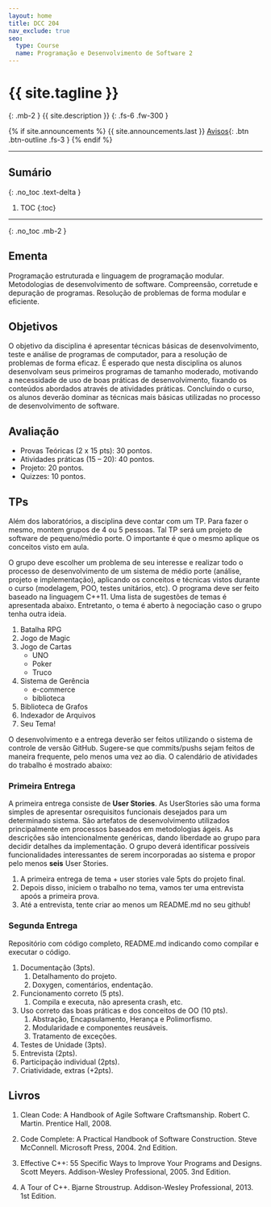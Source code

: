 ```yaml
---
layout: home
title: DCC 204
nav_exclude: true
seo:
  type: Course
  name: Programação e Desenvolvimento de Software 2
---
```


# {{ site.tagline }}
{: .mb-2 }
{{ site.description }}
{: .fs-6 .fw-300 }

{% if site.announcements %}
{{ site.announcements.last }}
[Avisos](announcements.md){: .btn .btn-outline .fs-3 }
{% endif %}

---

## Sumário
{: .no_toc .text-delta }

1. TOC
{:toc}

---

{: .no_toc .mb-2 }


## Ementa

Programação estruturada e linguagem de programação modular. Metodologias de
desenvolvimento de software. Compreensão, corretude e depuração de programas.
Resolução de problemas de forma modular e eficiente.

## Objetivos

O objetivo da disciplina é apresentar técnicas básicas de desenvolvimento,
teste e análise de programas de computador, para a resolução de problemas de
forma eficaz. É esperado que nesta disciplina os alunos desenvolvam seus
primeiros programas de tamanho moderado, motivando a necessidade de uso de boas
práticas de desenvolvimento, fixando os conteúdos abordados através de
atividades práticas. Concluindo o curso, os alunos deverão dominar as técnicas
mais básicas utilizadas no processo de desenvolvimento de software.

## Avaliação

* Provas Teóricas (2 x 15 pts): 30 pontos.
* Atividades práticas (15 – 20): 40 pontos.
* Projeto: 20 pontos.
* Quizzes: 10 pontos.

## TPs

Além dos laboratórios, a disciplina deve contar com um TP. Para fazer o mesmo,
montem grupos de 4 ou 5 pessoas. Tal TP será um projeto de software de
pequeno/médio porte. O importante é que o mesmo aplique os conceitos visto em
aula.

O grupo deve escolher um problema de seu interesse e realizar todo o processo
de desenvolvimento de um sistema de médio porte (análise, projeto e
implementação), aplicando os conceitos e técnicas vistos durante o curso
(modelagem, POO, testes unitários, etc). O programa deve ser feito baseado na
linguagem C++11. Uma lista de sugestões de temas é apresentada abaixo.
Entretanto, o tema é aberto à negociação caso o grupo tenha outra ideia.

1. Batalha RPG
1. Jogo de Magic
1. Jogo de Cartas
   - UNO
   - Poker
   - Truco
1. Sistema de Gerência
   - e-commerce
   - biblioteca
1. Biblioteca de Grafos
1. Indexador de Arquivos
1. Seu Tema!

O desenvolvimento e a entrega deverão ser feitos utilizando o sistema de
controle de versão GitHub. Sugere-se que commits/pushs sejam feitos de maneira
frequente, pelo menos uma vez ao dia. O calendário de atividades do trabalho é
mostrado abaixo:

### Primeira Entrega

A primeira entrega consiste de **User Stories**. As UserStories são  uma  forma
simples de apresentar  osrequisitos  funcionais  desejados  para um determinado
sistema. São  artefatos  de  desenvolvimento  utilizados  principalmente  em
processos baseados em metodologias ágeis. As descrições são intencionalmente
genéricas, dando liberdade ao grupo para decidir detalhes da implementação. O
grupo deverá identificar possíveis funcionalidades interessantes de serem
incorporadas ao sistema e  propor  pelo  menos  **seis**  User  Stories.

1. A primeira entrega de tema + user stories vale 5pts do projeto final.
1. Depois disso, iniciem o trabalho no tema, vamos ter uma entrevista apoós a primeira prova.
1. Até a entrevista, tente criar ao menos um README.md no seu github!

### Segunda Entrega

Repositório com código completo, README.md indicando como compilar e executar o
código.

1. Documentação (3pts).
   1. Detalhamento do projeto.
   1. Doxygen, comentários, endentação.
1. Funcionamento correto (5 pts).
   1. Compila e executa, não apresenta crash, etc.
1. Uso correto das boas práticas e dos conceitos de OO (10 pts).
   1. Abstração, Encapsulamento, Herança e Polimorfismo.
   1. Modularidade e componentes reusáveis.
   1. Tratamento de exceções.
1. Testes de Unidade (3pts).
1. Entrevista (2pts).
1. Participação individual (2pts).
1. Criatividade, extras (+2pts).


## Livros

1. Clean Code: A Handbook of Agile Software Craftsmanship.
   Robert C. Martin.
   Prentice Hall, 2008.

1. Code Complete: A Practical Handbook of Software Construction.
   Steve McConnell.
   Microsoft Press, 2004. 2nd Edition.

1. Effective C++: 55 Specific Ways to Improve Your Programs and Designs.
   Scott Meyers.
   Addison-Wesley Professional, 2005. 3nd Edition.

1. A Tour of C++.
   Bjarne Stroustrup.
   Addison-Wesley Professional, 2013. 1st Edition.


[Slides]: ./slides
[Calendário]: https://docs.google.com/spreadsheets/d/11MYxpYnlMiw1883H1tEswqZc0WmqWHiWXrkSb_WqSN4/edit?usp=sharing
[Ementa]: #ementa
[Objetivos]: #objetivos
[Informes]: #informes
[Avaliação]: #avaliação
[TPs]: #tps
[Bibliografia]: #bibliografia
[Livros]: #livros
